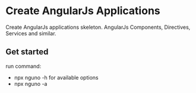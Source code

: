 # Create AngularJs Applications

Create AngularJs applications skeleton.
AngularJs Components, Directives, Services and similar.

## Get started
run  command:
- npx nguno -h for available options
- npx nguno -a <your app name>